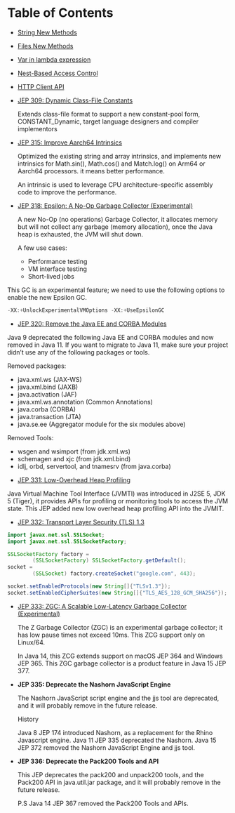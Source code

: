 # Table of Contents
* [String New Methods](https://github.com/alejoalvarez/Java/blob/main/Java%2011/StringNewMethods.md)
* [Files New Methods](https://github.com/alejoalvarez/Java/blob/main/Java%2011/FilesNewMethods.md)
* [Var in lambda expression](https://github.com/alejoalvarez/Java/blob/main/Java%2011/Var-LambdaExpression.md)
* [Nest-Based Access Control](https://github.com/alejoalvarez/Java/blob/main/Java%2011/Nest-Based-Access-Control.md)
* [HTTP Client API](https://github.com/alejoalvarez/Java/blob/main/Java%2011/HTTP-Client-API.md)

* [JEP 309: Dynamic Class-File Constants](https://openjdk.java.net/jeps/309)

    Extends class-file format to support a new constant-pool form, CONSTANT_Dynamic, target language designers and compiler implementors

* [JEP 315: Improve Aarch64 Intrinsics](https://openjdk.java.net/jeps/315)

    Optimized the existing string and array intrinsics, and implements new intrinsics for Math.sin(), Math.cos() and Match.log() on Arm64 or Aarch64 processors. it means better performance.

    An intrinsic is used to leverage CPU architecture-specific assembly code to improve the performance.

* [JEP 318: Epsilon: A No-Op Garbage Collector (Experimental)](https://openjdk.java.net/jeps/318)

    A new No-Op (no operations) Garbage Collector, it allocates memory but will not collect any garbage (memory allocation), once the Java heap is exhausted, the JVM will shut down.

    A few use cases:

    - Performance testing
    - VM interface testing
    - Short-lived jobs

This GC is an experimental feature; we need to use the following options to enable the new Epsilon GC.

```java
-XX:+UnlockExperimentalVMOptions -XX:+UseEpsilonGC

```

* [JEP 320: Remove the Java EE and CORBA Modules](https://openjdk.java.net/jeps/320)

Java 9 deprecated the following Java EE and CORBA modules and now removed in Java 11. If you want to migrate to Java 11, make sure your project didn’t use any of the following packages or tools.

Removed packages:
- java.xml.ws (JAX-WS)
- java.xml.bind (JAXB)
- java.activation (JAF)
- java.xml.ws.annotation (Common Annotations)
- java.corba (CORBA)
- java.transaction (JTA)
- java.se.ee (Aggregator module for the six modules above)

Removed Tools:
- wsgen and wsimport (from jdk.xml.ws)
- schemagen and xjc (from jdk.xml.bind)
- idlj, orbd, servertool, and tnamesrv (from java.corba)

* [JEP 331: Low-Overhead Heap Profiling](https://openjdk.java.net/jeps/331)

Java Virtual Machine Tool Interface (JVMTI) was introduced in J2SE 5, JDK 5 (Tiger), it provides APIs for profiling or monitoring tools to access the JVM state. This JEP added new low overhead heap profiling API into the JVMIT.

* [JEP 332: Transport Layer Security (TLS) 1.3](https://openjdk.java.net/jeps/332)
```java
import javax.net.ssl.SSLSocket;
import javax.net.ssl.SSLSocketFactory;

SSLSocketFactory factory =
        (SSLSocketFactory) SSLSocketFactory.getDefault();
socket =
        (SSLSocket) factory.createSocket("google.com", 443);

socket.setEnabledProtocols(new String[]{"TLSv1.3"});
socket.setEnabledCipherSuites(new String[]{"TLS_AES_128_GCM_SHA256"});
```

* [JEP 333: ZGC: A Scalable Low-Latency Garbage Collector (Experimental)](https://openjdk.java.net/jeps/333)

    The Z Garbage Collector (ZGC) is an experimental garbage collector; it has low pause times not exceed 10ms. This ZCG support only on Linux/64.

    In Java 14, this ZCG extends support on macOS JEP 364 and Windows JEP 365.
This ZGC garbage collector is a product feature in Java 15 JEP 377.


* **JEP 335: Deprecate the Nashorn JavaScript Engine**

    The Nashorn JavaScript script engine and the jjs tool are deprecated, and it will probably remove in the future release.

    History

    Java 8 JEP 174 introduced Nashorn, as a replacement for the Rhino Javascript engine.
    Java 11 JEP 335 deprecated the Nashorn.
    Java 15 JEP 372 removed the Nashorn JavaScript Engine and jjs tool.
    
    
*  **JEP 336: Deprecate the Pack200 Tools and API**

    This JEP deprecates the pack200 and unpack200 tools, and the Pack200 API in java.util.jar package, and it will probably remove in the future release.

    P.S Java 14 JEP 367 removed the Pack200 Tools and APIs.
